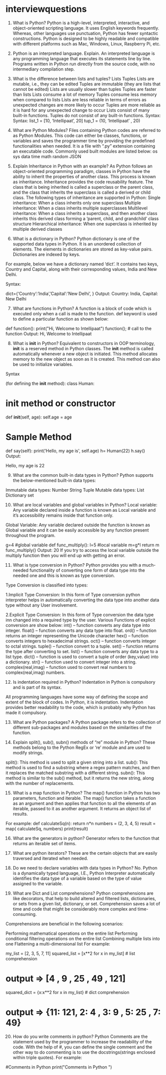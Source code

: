 # interviewquestions
1. What is Python?
Python is a high-level, interpreted, interactive, and object-oriented scripting language. It uses English keywords frequently. Whereas, other languages use punctuation, Python has fewer syntactic constructions.
Python is designed to be highly readable and compatible with different platforms such as Mac, Windows, Linux, Raspberry Pi, etc.

2. Python is an interpreted language. Explain.
An interpreted language is any programming language that executes its statements line by line. Programs written in Python run directly from the source code, with no intermediary compilation step.

3. What is the difference between lists and tuples?
Lists	                                                                                          Tuples
Lists are mutable, i.e., they can be edited                                                   	Tuples are immutable (they are lists that cannot be edited)
Lists are usually slower than tuples	                                                          Tuples are faster than lists
Lists consume a lot of memory                                                                  	Tuples consume less memory when compared to lists
Lists are less reliable in terms of errors as unexpected changes are more likely to occur     	Tuples are more reliable as it is hard for any unexpected change to occur
Lists consist of many built-in functions.                                                     	Tuples do not consist of any built-in functions.
Syntax:                                                                                         Syntax:
list_1 = [10, ‘Intellipaat’, 20]                                                                tup_1 = (10, ‘Intellipaat’ , 20)

4. What are Python Modules?
Files containing Python codes are referred to as Python Modules. This code can either be classes, functions, or variables and saves the programmer time by providing the predefined functionalities when needed. It is a file with “.py” extension containing an executable code.
Commonly used built modules are listed below:
os
sys
data time
math
random
JSON

5. Explain Inheritance in Python with an example?
As Python follows an object-oriented programming paradigm, classes in Python have the ability to inherit the properties of another class. This process is known as inheritance. Inheritance provides the code reusability feature. The class that is being inherited is called a superclass or the parent class, and the class that inherits the superclass is called a derived or child class. The following types of inheritance are supported in Python:
Single inheritance: When a class inherits only one superclass
Multiple inheritance: When a class inherits multiple superclasses
Multilevel inheritance: When a class inherits a superclass, and then another class inherits this derived class forming a ‘parent, child, and grandchild’ class structure
Hierarchical inheritance: When one superclass is inherited by multiple derived classes

6. What is a dictionary in Python?
Python dictionary is one of the supported data types in Python. It is an unordered collection of elements. The elements in dictionaries are stored as key-value pairs. Dictionaries are indexed by keys.

For example, below we have a dictionary named ‘dict’. It contains two keys, Country and Capital, along with their corresponding values, India and New Delhi.

Syntax:

dict={‘Country’:’India’,’Capital’:’New Delhi’, }
Output: Country: India, Capital: New Delhi

7. What are functions in Python?
A function is a block of code which is executed only when a call is made to the function. def keyword is used to define a particular function as shown below:

def function():
print("Hi, Welcome to Intellipaat")
function(); # call to the function
Output:
Hi, Welcome to Intellipaat

8. What is __init__ in Python?
Equivalent to constructors in OOP terminology, __init__ is a reserved method in Python classes. The __init__ method is called automatically whenever a new object is initiated. This method allocates memory to the new object as soon as it is created. This method can also be used to initialize variables.

Syntax

(for defining the __init__ method):
class Human:
# init method or constructor
def __init__(self, age):
self.age = age
# Sample Method
def say(self):
print('Hello, my age is', self.age)
h= Human(22)
h.say()
Output:

Hello, my age is 22

9. What are the common built-in data types in Python?
Python supports the below-mentioned built-in data types:

Immutable data types:
Number
String
Tuple
Mutable data types:
List
Dictionary
set

10. What are local variables and global variables in Python?
Local variable: Any variable declared inside a function is known as Local variable and it’s accessibility remains inside that function only.

Global Variable: Any variable declared outside the function is known as Global variable and it can be easily accessible by any function present throughout the program.

g=4   #global variable
def func_multiply():
l=5       #local variable
m=g*l
return m
func_multiply()
Output: 20
If you try to access the  local variable outside the multiply function then you will end up with getting an error.

11. What is type conversion in Python?
Python provides you with a much-needed functionality of converting one form of data type into the needed one and this is known as type conversion.

Type Conversion is classified into types:

1.Implicit Type Conversion: In this form of Type conversion python interpreter helps in automatically converting the data type into another data type without any User involvement.

2.Explicit Type Conversion: In this  form of Type conversion the data  type inn changed into a required type by the user.
Various Functions of explicit conversion are show below:
int() –  function converts any data type into integer.
float() –   function converts any data type into float.
ord() – function returns an integer representing the Unicode character
hex() –  function converts integers to hexadecimal strings.
oct() –   function converts integer to octal strings.
tuple() – function convert to a tuple.
set() – function returns the type after converting to set.
list() – function converts any data type to a list type.
dict() – function is used to convert a tuple of order (key,value) into a dictionary.
str() –  function used to convert integer into a string.
complex(real,imag) – function used to convert real numbers to complex(real,imag) numbers.

12. Is indentation required in Python?
Indentation in Python is compulsory and is part of its syntax.

All programming languages have some way of defining the scope and extent of the block of codes. In Python, it is indentation. Indentation provides better readability to the code, which is probably why Python has made it compulsory.

13. What are Python packages?
A Python package refers to the collection of different sub-packages and modules based on the similarities of the function.

14. Explain split(), sub(), subn() methods of “re” module in Python?
These methods belong to the Python RegEx or ‘re’ module and are used to modify strings.

split(): This method is used to split a given string into a list.
sub(): This method is used to find a substring where a regex pattern matches, and then it replaces the matched substring with a different string.
subn(): This method is similar to the sub() method, but it returns the new string, along with the number of replacements.

15. What is a map function in Python?
The map() function in Python has two parameters, function and iterable. The map() function takes a function as an argument and then applies that function to all the elements of an iterable, passed to it as another argument. It returns an object list of results.

For example:
def calculateSq(n):
return n*n
numbers = (2, 3, 4, 5)
result = map( calculateSq, numbers)
print(result)

16. What are the generators in python?
Generator refers to the function that returns an iterable set of items.

17. What are python iterators?
These are the certain objects that are easily traversed and iterated when needed.

18. Do we need to declare variables with data types in Python?
No. Python is a dynamically typed language, I.E., Python Interpreter automatically identifies the data type of a variable based on the type of value assigned to the variable.

19. What are Dict and List comprehensions?
Python comprehensions are like decorators, that help to build altered and filtered lists, dictionaries, or sets from a given list, dictionary, or set. Comprehension saves a lot of time and code that might be considerably more complex and time-consuming.

Comprehensions are beneficial in the following scenarios:

Performing mathematical operations on the entire list
Performing conditional filtering operations on the entire list
Combining multiple lists into one
Flattening a multi-dimensional list
For example:

my_list = [2, 3, 5, 7, 11]
squared_list = [x**2 for x in my_list]    # list comprehension
# output => [4 , 9 , 25 , 49 , 121]

squared_dict = {x:x**2 for x in my_list}    # dict comprehension
# output => {11: 121, 2: 4 , 3: 9 , 5: 25 , 7: 49}

20. How do you write comments in python?
Python Comments are the statement used by the programmer to increase the readability of the code. With the help of #, you can define the single comment and the other way to do commenting is to use the docstrings(strings enclosed within triple quotes).
For example:

#Comments in Python 
print("Comments in Python ")






